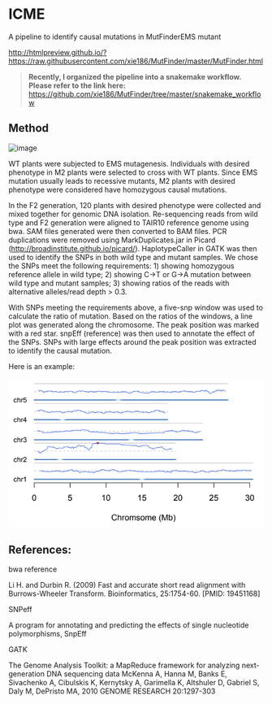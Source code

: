 # ICME

A pipeline to identify causal mutations in MutFinderEMS mutant

http://htmlpreview.github.io/?https://raw.githubusercontent.com/xie186/MutFinder/master/MutFinder.html


> __Recently, I organized the pipeline into a snakemake workflow. Please refer to the link here:__ https://github.com/xie186/MutFinder/tree/master/snakemake_workflow

## Method

![image](https://user-images.githubusercontent.com/20909751/129656288-3beeef69-f40c-4616-9621-74bc7e2019f3.png)

WT plants were subjected to EMS mutagenesis. Individuals with desired phenotype in M2 plants were selected to cross with WT plants. Since EMS mutation usually leads to recessive mutants, M2 plants with desired phenotype were considered have homozygous causal mutations. 

In the F2 generation, 120 plants with desired phenotype were collected and mixed together for genomic DNA isolation. Re-sequencing reads from wild type and F2 generation were aligned to TAIR10 reference genome using bwa. SAM files generated were then converted to BAM files. PCR duplications were removed using MarkDuplicates.jar in Picard (http://broadinstitute.github.io/picard/). HaplotypeCaller in GATK was then used to identify the SNPs in both wild type and mutant samples. We chose the SNPs meet the following requirements: 1) showing homozygous reference allele in wild type; 2) showing C->T or G->A mutation between wild type and mutant samples; 3) showing ratios of the reads with alternative alleles/read depth > 0.3.

With SNPs meeting the requirements above, a five-snp window was used to calculate the ratio of mutation. Based on the ratios of the windows, a line plot was generated along the chromosome. The peak position was marked with a red star. snpEff (reference) was then used to annotate the effect of the SNPs. SNPs with large effects around the peak position was extracted to identify the causal mutation.

Here is an example: 

![image](https://raw.githubusercontent.com/xie186/MutFinder/master/example_fig.PNG)

## References:

bwa reference

Li H. and Durbin R. (2009) Fast and accurate short read alignment with Burrows-Wheeler Transform. Bioinformatics, 25:1754-60. [PMID: 19451168]

SNPeff

A program for annotating and predicting the effects of single nucleotide polymorphisms, SnpEff

GATK

The Genome Analysis Toolkit: a MapReduce framework for analyzing next-generation DNA sequencing data McKenna A, Hanna M, Banks E, Sivachenko A, Cibulskis K, Kernytsky A, Garimella K, Altshuler D, Gabriel S, Daly M, DePristo MA, 2010 GENOME RESEARCH 20:1297-303




